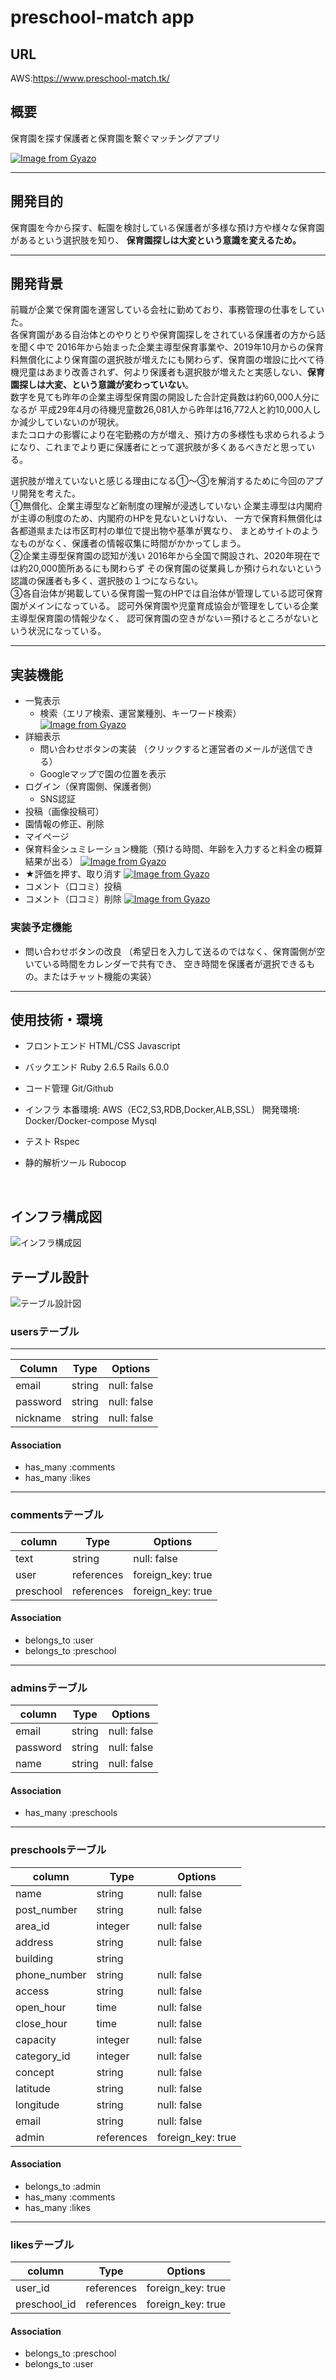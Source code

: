 # preschool-match app
## URL
AWS:https://www.preschool-match.tk/
## 概要
保育園を探す保護者と保育園を繋ぐマッチングアプリ

[![Image from Gyazo](https://i.gyazo.com/dcfb9029fcec4296c85d2aac02a8f1c3.jpg)](https://gyazo.com/dcfb9029fcec4296c85d2aac02a8f1c3)

---------------------------------------------

## 開発目的
保育園を今から探す、転園を検討している保護者が多様な預け方や様々な保育園があるという選択肢を知り、
**保育園探しは大変という意識を変えるため。**

---------------------------------------------

## 開発背景
前職が企業で保育園を運営している会社に勤めており、事務管理の仕事をしていた。</br>
各保育園がある自治体とのやりとりや保育園探しをされている保護者の方から話を聞く中で
2016年から始まった企業主導型保育事業や、2019年10月からの保育料無償化により保育園の選択肢が増えたにも関わらず、保育園の増設に比べて待機児童はあまり改善されず、何より保護者も選択肢が増えたと実感しない、**保育園探しは大変、という意識が変わっていない**。</br>
数字を見ても昨年の企業主導型保育園の開設した合計定員数は約60,000人分になるが
平成29年4月の待機児童数26,081人から昨年は16,772人と約10,000人しか減少していないのが現状。</br>またコロナの影響により在宅勤務の方が増え、預け方の多様性も求められるようになり、これまでより更に保護者にとって選択肢が多くあるべきだと思っている。

選択肢が増えていないと感じる理由になる①〜③を解消するために今回のアプリ開発を考えた。</br>
①無償化、企業主導型など新制度の理解が浸透していない
企業主導型は内閣府が主導の制度のため、内閣府のHPを見ないといけない、
一方で保育料無償化は各都道県または市区町村の単位で提出物や基準が異なり、
まとめサイトのようなものがなく、保護者の情報収集に時間がかかってしまう。</br>
②企業主導型保育園の認知が浅い
2016年から全国で開設され、2020年現在では約20,000箇所あるにも関わらず
その保育園の従業員しか預けられないという認識の保護者も多く、選択肢の１つにならない。</br>
③各自治体が掲載している保育園一覧のHPでは自治体が管理している認可保育園がメインになっている。
認可外保育園や児童育成協会が管理をしている企業主導型保育園の情報少なく、
認可保育園の空きがない＝預けるところがないという状況になっている。</br>

---------------------------------------------
## 実装機能
- 一覧表示
  - 検索（エリア検索、運営業種別、キーワード検索）
  [![Image from Gyazo](https://i.gyazo.com/dcfb9029fcec4296c85d2aac02a8f1c3.jpg)](https://gyazo.com/dcfb9029fcec4296c85d2aac02a8f1c3)
- 詳細表示
  - 問い合わせボタンの実装
  （クリックすると運営者のメールが送信できる）
  - Googleマップで園の位置を表示
- ログイン（保育園側、保護者側）
  - SNS認証
- 投稿（画像投稿可）
- 園情報の修正、削除
- マイページ
- 保育料金シュミレーション機能（預ける時間、年齢を入力すると料金の概算結果が出る）
[![Image from Gyazo](https://i.gyazo.com/474b18597015bfc34dd6fbf7b95bd7fd.gif)](https://gyazo.com/474b18597015bfc34dd6fbf7b95bd7fd)
- ★評価を押す、取り消す
[![Image from Gyazo](https://i.gyazo.com/5b1f1878bc6e54045c8ee9a25bd5ccb2.gif)](https://gyazo.com/5b1f1878bc6e54045c8ee9a25bd5ccb2)
- コメント（口コミ）投稿
- コメント（口コミ）削除
[![Image from Gyazo](https://i.gyazo.com/57d88cdc7a5e2c857137c27c2764391b.gif)](https://gyazo.com/57d88cdc7a5e2c857137c27c2764391b)
### 実装予定機能
- 問い合わせボタンの改良
（希望日を入力して送るのではなく、保育園側が空いている時間をカレンダーで共有でき、
  空き時間を保護者が選択できるもの。またはチャット機能の実装）

---------------------------------------------

## 使用技術・環境
- フロントエンド
HTML/CSS
Javascript

- バックエンド
Ruby 2.6.5
Rails 6.0.0

- コード管理
Git/Github

- インフラ
本番環境:
AWS（EC2,S3,RDB,Docker,ALB,SSL）
開発環境:
Docker/Docker-compose
Mysql

- テスト
Rspec

- 静的解析ツール
Rubocop

</br>

## インフラ構成図
![インフラ構成図](https://user-images.githubusercontent.com/74590047/105568544-95c5de80-5d7d-11eb-8e09-ddfd0dc620ef.png)


## テーブル設計
![テーブル設計図](https://user-images.githubusercontent.com/74590047/105568808-9495b100-5d7f-11eb-8bd0-794723fe2669.png)
### usersテーブル
---------------------------------------------
| Column     | Type         |  Options      |
|------------|--------------|---------------|
| email      | string       | null: false   |
| password   | string       | null: false   |
| nickname   | string       | null: false   |

#### Association
- has_many :comments
- has_many :likes
---------------------------------------------
### commentsテーブル
| column     | Type         |  Options            |
|------------|------------- |---------------------|
|text        |string        | null: false         |
|user        |references    | foreign_key: true   |
|preschool   |references    | foreign_key: true   |
#### Association
- belongs_to :user
- belongs_to :preschool
---------------------------------------------
### adminsテーブル
| column     | Type         |  Options      |
|------------|------------- |---------------|
|email       |string        | null: false   |
|password    |string        | null: false   |
|name        |string        | null: false   |
#### Association
- has_many :preschools
---------------------------------------------
### preschoolsテーブル
| column       | Type         |  Options                     |
|--------------|------------- |------------------------------|
|name          |string        | null: false                  |
|post_number   |string        | null: false                  |
|area_id       |integer       | null: false                  |
|address       |string        | null: false                  |
|building      |string        |                              |
|phone_number  |string        | null: false                  |
|access        |string        | null: false                  |
|open_hour     |time          | null: false                  |
|close_hour    |time          | null: false                  |
|capacity      |integer       | null: false                  |
|category_id   |integer       | null: false                  |
|concept       |string        | null: false                  |
|latitude      |string        | null: false                  |
|longitude     |string        | null: false                  |
|email         |string        | null: false                  |
|admin         |references    | foreign_key: true            |

#### Association
- belongs_to :admin
- has_many :comments
- has_many :likes

---------------------------------------------
### likesテーブル
| column     | Type         |  Options         |
|------------|------------- |------------------|
|user_id     |references    |foreign_key: true | 
|preschool_id|references    |foreign_key: true |
#### Association
- belongs_to :preschool
- belongs_to :user

